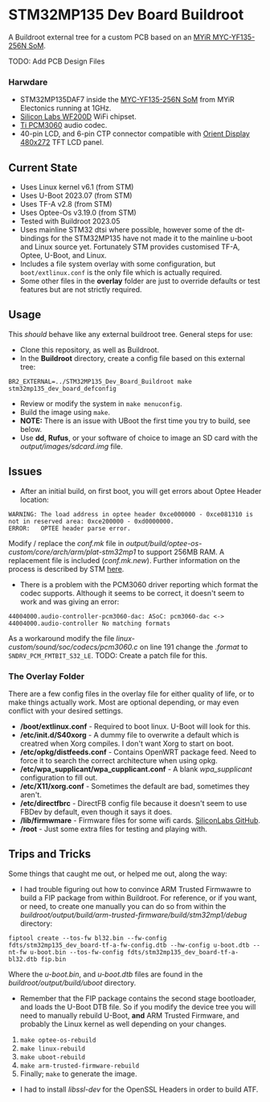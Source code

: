 # STM32MP135 Dev Board Buildroot
  
A Buildroot external tree for a custom PCB based on an [MYiR MYC-YF135-256N SoM](https://www.myirtech.com/list.asp?id=726).
  
TODO: Add PCB Design Files
  
### Harwdare
* STM32MP135DAF7 inside the [MYC-YF135-256N SoM](https://www.myirtech.com/list.asp?id=726) from MYiR Electonics running at 1GHz.
* [Silicon Labs WF200D](https://www.silabs.com/documents/public/data-sheets/wf200-datasheet.pdf) WiFi chipset.
* [Ti PCM3060](https://www.ti.com/lit/ds/symlink/pcm3060.pdf) audio codec.
* 40-pin LCD, and 6-pin CTP connector compatible with [Orient Display 480x272](https://www.orientdisplay.com/pdf/AFY480272B0-4.3N12NTM-C.pdf) TFT LCD panel.


## Current State
* Uses Linux kernel v6.1 (from STM)
* Uses U-Boot 2023.07 (from STM)
* Uses TF-A v2.8 (from STM)
* Uses Optee-Os v3.19.0 (from STM)
* Tested with Buildroot 2023.05
* Uses mainline STM32 dtsi where possible, however some of the dt-bindings for the STM32MP135 have not made it to the mainline u-boot and Linux source yet. Fortunately STM provides customised TF-A, Optee, U-Boot, and Linux.
* Includes a file system overlay with some configuration, but ```boot/extlinux.conf``` is the only file which is actually required.
* Some other files in the **overlay** folder are just to override defaults or test features but are not strictly required. 

## Usage
This *should* behave like any external buildroot tree. General steps for use:
* Clone this repository, as well as Buildroot.
* In the **Buildroot** directory, create a config file based on this external tree:
```
BR2_EXTERNAL=../STM32MP135_Dev_Board_Buildroot make stm32mp135_dev_board_defconfig
```
* Review or modify the system in ```make menuconfig```.
* Build the image using ```make```.
* **NOTE:** There is an issue with UBoot the first time you try to build, see below.
* Use **dd**, **Rufus**, or your software of choice to image an SD card with the *output/images/sdcard.img* file.

## Issues
* After an initial build, on first boot, you will get errors about Optee Header location:
```
WARNING: The load address in optee header 0xce000000 - 0xce081310 is not in reserved area: 0xce200000 - 0xd0000000.
ERROR:   OPTEE header parse error.
```
Modify / replace the *conf.mk* file in *output/build/optee-os-custom/core/arch/arm/plat-stm32mp1* to support 256MB RAM. A replacement file is included (*conf.mk.new*). Further information on the process is described by STM [here](https://wiki.stmicroelectronics.cn/stm32mpu/wiki/How_to_configure_a_256MB_DDR_mapping_from_STM32_MPU_Distribution_Package).
  
* There is a problem with the PCM3060 driver reporting which format the codec supports. Although it seems to be correct, it doesn't seem to work and was giving an error:
```
44004000.audio-controller-pcm3060-dac: ASoC: pcm3060-dac <-> 44004000.audio-controller No matching formats
```
As a workaround modify the file *linux-custom/sound/soc/codecs/pcm3060.c* on line 191 change the *.format* to ```SNDRV_PCM_FMTBIT_S32_LE```. TODO: Create a patch file for this.

### The Overlay Folder
There are a few config files in the overlay file for either quality of life, or to make things actually work. Most are optional depending, or may even conflict with your desired settings.
* **/boot/extlinux.conf** - Required to boot linux. U-Boot will look for this.
* **/etc/init.d/S40xorg** - A dummy file to overwrite a default which is creatred when Xorg compiles. I don't want Xorg to start on boot.
* **/etc/opkg/distfeeds.conf** - Contains OpenWRT package feed. Need to force it to search the correct architecture when using opkg.
* **/etc/wpa_supplicant/wpa_cupplicant.conf** - A blank *wpa_supplicant* configuration to fill out.
* **/etc/X11/xorg.conf** - Sometimes the default are bad, sometimes they aren't.
* **/etc/directfbrc** - DirectFB config file because it doesn't seem to use FBDev by default, even though it says it does.
* **/lib/firmwmare** - Firmware files for some wifi cards. [SiliconLabs GitHub](https://github.com/SiliconLabs/wfx-firmware).
* **/root** - Just some extra files for testing and playing with.

## Trips and Tricks
Some things that caught me out, or helped me out, along the way:
* I had trouble figuring out how to convince ARM Trusted Firmwawre to build a FIP package from within Buildroot. For reference, or if you want, or need, to create one manually you can do so from within the *buildroot/output/build/arm-trusted-firmware/build/stm32mp1/debug* directory:<br />
```
fiptool create --tos-fw bl32.bin --fw-config fdts/stm32mp135_dev_board-tf-a-fw-config.dtb --hw-config u-boot.dtb --nt-fw u-boot.bin --tos-fw-config fdts/stm32mp135_dev_board-tf-a-bl32.dtb fip.bin
```
  
Where the *u-boot.bin*, and *u-boot.dtb* files are found in the *buildroot/output/build/uboot* directory.

* Remember that the FIP package contains the second stage bootloader, and loads the U-Boot DTB file. So if you modify the device tree you will need to manually rebuild U-Boot, **and** ARM Trusted Firmware, and probably the Linux kernel as well depending on your changes. 
 1. ```make optee-os-rebuild```
 2. ```make linux-rebuild```
 3. ```make uboot-rebuild```
 4. ```make arm-trusted-firmware-rebuild```
 5. Finally; ```make``` to generate the image.

* I had to install *libssl-dev* for the OpenSSL Headers in order to build ATF.